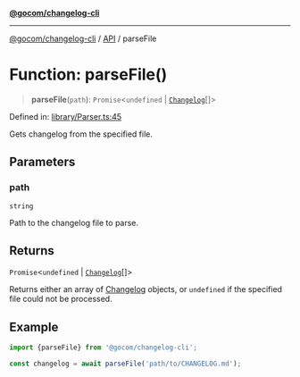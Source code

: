 [**@gocom/changelog-cli**](../README.md)

***

[@gocom/changelog-cli](../README.md) / [API](../Public/API.md) / parseFile

# Function: parseFile()

> **parseFile**(`path`): `Promise`\<`undefined` \| [`Changelog`](https://github.com/gocom/changelog)[]\>

Defined in: [library/Parser.ts:45](https://github.com/gocom/changelog-cli/blob/6c7536a38a30ab42e6ece90e04a897428a95f4d8/src/library/Parser.ts#L45)

Gets changelog from the specified file.

## Parameters

### path

`string`

Path to the changelog file to parse.

## Returns

`Promise`\<`undefined` \| [`Changelog`](https://github.com/gocom/changelog)[]\>

Returns either an array of [Changelog](https://github.com/gocom/changelog) objects, or `undefined` if the
specified file could not be processed.

## Example

```ts
import {parseFile} from '@gocom/changelog-cli';

const changelog = await parseFile('path/to/CHANGELOG.md');
```
